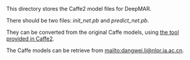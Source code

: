 This directory stores the Caffe2 model files for DeepMAR.

There should be two files: _init_net.pb_ and _predict_net.pb_.

They can be converted from the original Caffe models, using
[the tool provided in Caffe2](https://github.com/caffe2/caffe2/blob/master/caffe2/python/caffe_translator.py).

The Caffe models can be retrieve from <mailto:dangwei.li@nlpr.ia.ac.cn>.